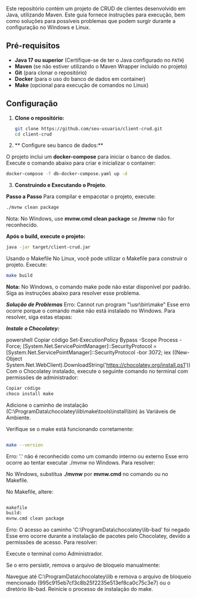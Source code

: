 Este repositório contém um projeto de CRUD de clientes desenvolvido em Java, utilizando Maven. Este guia fornece instruções para execução, bem como soluções para possíveis problemas que podem surgir durante a configuração no Windows e Linux.

## Pré-requisitos

- **Java 17 ou superior** (Certifique-se de ter o Java configurado no `PATH`)
- **Maven** (se não estiver utilizando o Maven Wrapper incluído no projeto)
- **Git** (para clonar o repositório)
- **Docker** (para o uso do banco de dados em container)
- **Make** (opcional para execução de comandos no Linux)

## Configuração

1. **Clone o repositório:**

   ```bash
   git clone https://github.com/seu-usuario/client-crud.git
   cd client-crud
2. ** Configure seu banco de dados:**

O projeto inclui um **docker-compose** para iniciar o banco de dados. 
Execute o comando abaixo para criar e inicializar o container:
  ```bash
  docker-compose -f db-docker-compose.yaml up -d
  ```
3. **Construindo e Executando o Projeto**.

**Passo a Passo**
Para compilar e empacotar o projeto, execute:

  ```bash
  ./mvnw clean package 
   ```

Nota: No Windows, use **mvnw.cmd clean package** se **/mvnw** não for reconhecido.

**Após o build, execute o projeto:**

   ```bash
   java -jar target/client-crud.jar
   ```

Usando o Makefile
No Linux, você pode utilizar o Makefile para construir o projeto. Execute:

   ```bash
   make build
   ```
**Nota:** No Windows, o comando make pode não estar disponível por padrão. Siga as instruções abaixo para resolver esse problema.

   ***Solução de Problemas***
Erro: Cannot run program "\usr\bin\make"
Esse erro ocorre porque o comando make não está instalado no Windows. Para resolver, siga estas etapas:

***Instale o Chocolatey:***

powershell
Copiar código
Set-ExecutionPolicy Bypass -Scope Process -Force; [System.Net.ServicePointManager]::SecurityProtocol = [System.Net.ServicePointManager]::SecurityProtocol -bor 3072; iex ((New-Object System.Net.WebClient).DownloadString('https://chocolatey.org/install.ps1'))
Com o Chocolatey instalado, execute o seguinte comando no terminal com permissões de administrador:

   ```bash
  Copiar código
  choco install make
   ```
Adicione o caminho de instalação (C:\ProgramData\chocolatey\lib\make\tools\install\bin) às Variáveis de Ambiente.

Verifique se o make está funcionando corretamente:

   ```bash

   make --version
   ```
Erro: '.' não é reconhecido como um comando interno ou externo
Esse erro ocorre ao tentar executar ./mvnw no Windows. Para resolver:

No Windows, substitua **./mvnw** por **mvnw.cmd** no comando ou no Makefile.

No Makefile, altere:
   ```bash
   
  makefile
  build:
  mvnw.cmd clean package
   ```

Erro: O acesso ao caminho 'C:\ProgramData\chocolatey\lib-bad' foi negado
Esse erro ocorre durante a instalação de pacotes pelo Chocolatey, devido a permissões de acesso. Para resolver:

Execute o terminal como Administrador.

Se o erro persistir, remova o arquivo de bloqueio manualmente:

Navegue até C:\ProgramData\chocolatey\lib e remova o arquivo de bloqueio mencionado (995c915eb7cf3c8b25f2235e513ef8ca0c75c3e7) ou o diretório lib-bad.
Reinicie o processo de instalação do make.
